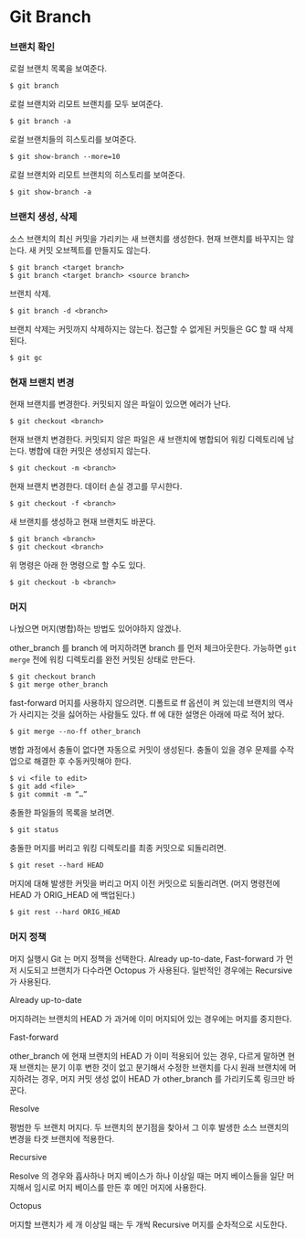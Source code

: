 # Git Branch


### 브랜치 확인

로컬 브랜치 목록을 보여준다.

	$ git branch

로컬 브랜치와 리모트 브랜치를 모두 보여준다.

	$ git branch -a

로컬 브랜치들의 히스토리를 보여준다.

	$ git show-branch --more=10

로컬 브랜치와 리모트 브랜치의 히스토리를 보여준다.

	$ git show-branch -a


### 브랜치 생성, 삭제

소스 브랜치의 최신 커밋을 가리키는 새 브랜치를 생성한다. 
현재 브랜치를 바꾸지는 않는다.
새 커밋 오브젝트를 만들지도 않는다. 

	$ git branch <target branch>
	$ git branch <target branch> <source branch>

브랜치 삭제.

	$ git branch -d <branch>

브랜치 삭제는 커밋까지 삭제하지는 않는다.
접근할 수 없게된 커밋들은 GC 할 때 삭제된다.

	$ git gc


### 현재 브랜치 변경

현재 브랜치를 변경한다.
커밋되지 않은 파일이 있으면 에러가 난다.

	$ git checkout <branch>

현재 브랜치 변경한다.
커밋되지 않은 파일은 새 브랜치에 병합되어 워킹 디렉토리에 남는다. 
병합에 대한 커밋은 생성되지 않는다.

	$ git checkout -m <branch>

현재 브랜치 변경한다.
데이터 손실 경고를 무시한다.

	$ git checkout -f <branch>

새 브랜치를 생성하고 현재 브랜치도 바꾼다.

	$ git branch <branch>
	$ git checkout <branch>

위 명령은 아래 한 명령으로 할 수도 있다.

	$ git checkout -b <branch>


###  머지

나눴으면 머지(병합)하는 방법도 있어야하지 않겠나.

other_branch 를 branch 에 머지하려면 branch 를 먼저 체크아웃한다.
가능하면 `git merge` 전에 워킹 디렉토리를 완전 커밋된 상태로 만든다.

	$ git checkout branch
	$ git merge other_branch

fast-forward 머지를 사용하지 않으려면.
디폴트로 ff 옵션이 켜 있는데 브랜치의 역사가 사리지는 것을 싫어하는 사람들도 있다.
ff 에 대한 설명은 아래에 따로 적어 놨다.

	$ git merge --no-ff other_branch

병합 과정에서 충돌이 없다면 자동으로 커밋이 생성된다.
충돌이 있을 경우 문제를 수작업으로 해결한 후 수동커밋해야 한다.

	$ vi <file to edit>
	$ git add <file>
	$ git commit -m “…”

충돌한 파일들의 목록을 보려면.

	$ git status

충돌한 머지를 버리고 워킹 디렉토리를 최종 커밋으로 되돌리려면.

	$ git reset --hard HEAD

머지에 대해 발생한 커밋을 버리고 머지 이전 커밋으로 되돌리려면.
(머지 명령전에 HEAD 가 ORIG_HEAD 에 백업된다.)
	
	$ git rest --hard ORIG_HEAD


### 머지 정책

머지 실행시 Git 는 머지 정책을 선택한다.
Already up-to-date, Fast-forward 가 먼저 시도되고 브랜치가 다수라면 Octopus 가 사용된다.
일반적인 경우에는 Recursive 가 사용된다.

Already up-to-date

머지하려는 브랜치의 HEAD 가 과거에 이미 머지되어 있는 경우에는 머지를 중지한다.

Fast-forward

other_branch 에 현재 브랜치의 HEAD 가 이미 적용되어 있는 경우, 다르게 말하면 현재 브랜치는 분기 이후 변한 것이 없고 분기해서 수정한 브랜치를 다시 원래 브랜치에 머지하려는 경우, 머지 커밋 생성 없이 HEAD 가 other_branch 를 가리키도록 링크만 바꾼다.

Resolve

평범한 두 브랜치 머지다. 두 브랜치의 분기점을 찾아서 그 이후 발생한 소스 브랜치의 변경을 타겟 브랜치에 적용한다.

Recursive

Resolve 의 경우와 흡사하나 머지 베이스가 하나 이상일 때는 머지 베이스들을 일단 머지해서 임시로 머지 베이스를
만든 후 메인 머지에 사용한다.

Octopus

머지할 브랜치가 세 개 이상일 때는 두 개씩 Recursive 머지를 순차적으로 시도한다.

